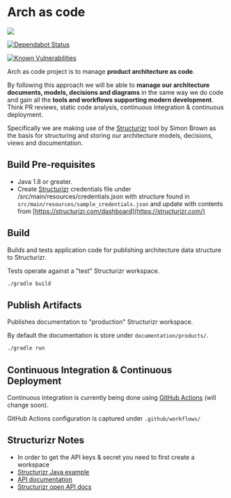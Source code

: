 # Arch as code

![](https://github.com/nahknarmi/arch-as-code/workflows/Build%20&%20Test/badge.svg) 

[![Dependabot Status](https://api.dependabot.com/badges/status?host=github&repo=nahknarmi/arch-as-code)](https://dependabot.com)

[![Known Vulnerabilities](https://snyk.io/test/github/nahknarmi/arch-as-code/badge.svg)](https://snyk.io/test/github/nahknarmi/arch-as-code)


Arch as code project is to manage **product architecture as code**. 

By following this approach we will be able to **manage our architecture documents, models, decisions and diagrams** in the same way we do code and gain all the **tools and workflows supporting modern development**. Think PR reviews, static code analysis, continuous integration & continuous deployment.

Specifically we are making use of the [Structurizr](https://structurizr.com/) tool by Simon Brown as the basis for structuring and storing our architecture models, decisions, views and documentation.

## Build Pre-requisites
- Java 1.8 or greater.
- Create [Structurizr](https://structurizr.com/) credentials file under /src/main/resources/credentials.json with structure found in `src/main/resources/sample_credentials.json` and update with contents from [https://structurizr.com/dashboard](https://structurizr.com/) 

## Build

Builds and tests application code for publishing architecture data structure to Structurizr.

Tests operate against a "test" Structurizr workspace.

```bash
./gradle build
```


## Publish Artifacts

Publishes documentation to "production" Structurizr workspace. 

By default the documentation is store under `documentation/products/`.

```bash
./gradle run
```

## Continuous Integration & Continuous Deployment

Continuous integration is currently being done using [GitHub Actions](https://github.com/nahknarmi/arch-as-code/actions) (will change soon). 

GitHub Actions configuration is captured under `.github/workflows/`

## Structurizr Notes
- In order to get the API keys & secret you need to first create a workspace
- [Structurizr Java example](https://github.com/structurizr/java-quickstart)
- [API documentation](https://structurizr.com/help/web-api)
- [Structurizr open API docs](https://structurizr.com/static/assets/structurizr-api.yaml)
